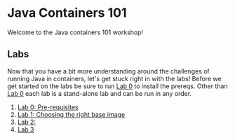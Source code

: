 # Java Containers 101

Welcome to the Java containers 101 workshop!

## Labs

Now that you have a bit more understanding around the challenges of running Java in containers, let's get stuck right in with the labs! Before we get started on the labs be sure to run [Lab 0](./labs/lab_0) to install the prereqs. Other than [Lab 0](./labs/lab_0) each lab is a stand-alone lab and can be run in any order. 

1. [Lab 0: Pre-requisites](./labs/lab_0)
2. [Lab 1: Choosing the right base image](./labs/lab_1)
3. [Lab 2: ](./labs/lab_2)
4. [Lab 3](./labs/lab_3)
